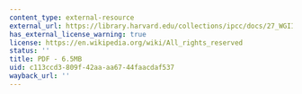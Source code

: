 ```yaml
---
content_type: external-resource
external_url: https://library.harvard.edu/collections/ipcc/docs/27_WGIITAR_FINAL.pdf
has_external_license_warning: true
license: https://en.wikipedia.org/wiki/All_rights_reserved
status: ''
title: PDF - 6.5MB
uid: c113ccd3-809f-42aa-aa67-44faacdaf537
wayback_url: ''
---
```


